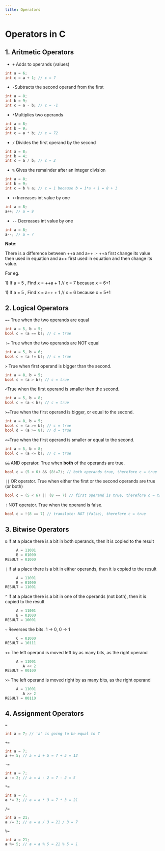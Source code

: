 ```yaml
---
title: Operators
---
```

# Operators in C

## 1. Aritmetic Operators
- `+` Adds to operands (values) 
```C
int a = 6;
int c = a + 1; // c = 7
```
- `-`Subtracts the second operand from the first
```C
int a = 8;
int b = 9;
int c = a - b; // c = -1
```
- `*`Multiplies two operands
```C
int a = 8;
int b = 9;
int c = a * b; // c = 72
```
- `/` Divides the first operand by the second
```C
int a = 8;
int b = 4;
int c = a / b; // c = 2
```
- `%` Gives the remainder after an integer division
```C
int a = 8;
int b = 9;
int c = b % a; // c = 1 because b = 1*a + 1 = 8 + 1
```
- `++`Increases int value by one
```C
int a = 8;
a++; // a = 9
```
- `--` Decreases int value by one
```C
int a = 8;
a--; // a = 7
```
<b>Note:</b> <p>There is a difference between ++a and a++ :-
              ++a first change its value then used in equation and a++ first used in equation and then change its value.</p>
              For eg. <p>1) If a = 5 , Find x = ++a + 1
                         // x = 7 because x = 6+1</p>
                       <p>1) If a = 5 , Find x = a++ + 1
                         // x = 6 because x = 5+1</p>
                       
## 2. Logical Operators

`==` True when the two operands are equal
```C
int a = 5, b = 5;
bool c = (a == b); // c = true
```
`!=` True when the two operands are NOT equal
```C
int a = 5, b = 6;
bool c = (a != b); // c = true
```
`>` True when first operand is bigger than the second.
```C
int a = 8, b = 5;
bool c = (a > b); // c = true
```
`<`True when the first operand is smaller then the second.
```C
int a = 5, b = 8;
bool c = (a < b); // c = true
```
`>=`True when the first operand is bigger, or equal to the second.
```C
int a = 8, b = 5;
bool c = (a >= b); // c = true
bool d = (a >= 8); // d = true
```
`<=`True when the first operand is smaller or equal to the second.
```C
int a = 5, b = 8;
bool c = (a <= b); // c = true
```
`&&` AND operator. True when **both** of the operands are true.
```C
bool c = (5 < 6) && (8!=7); // both operands true, therefore c = true
```
`||` OR operator. True when either the first or the second operands are true (or both)
```C
bool c = (5 < 6) || (8 == 7) // first operand is true, therefore c = true
```
`!` NOT operator. True when the operand is false. 
```C
bool c = !(8 == 7) // translate: NOT (false), therefore c = true
```

## 3. Bitwise Operators

`&` If at a place there is a bit in both operands, then it is copied to the result
```C
     A = 11001
     B = 01000
RESULT = 01000
```
`|` If at a place there is a bit in either operands, then it is copied to the result
```C
     A = 11001
     B = 01000
RESULT = 11001
```
`^` If at a place there is a bit in one of the operands (not both), then it is copied to the result
```C
     A = 11001
     B = 01000
RESULT = 10001
```
`~` Reverses the bits. 1 -> 0, 0 -> 1
```C
     C = 01000
RESULT = 10111
```
`<<` The left operand is moved left by as many bits, as the right operand
```C
     A = 11001
        A << 2
RESULT = 00100
```
`>>` The left operand is moved right by as many bits, as the right operand
```C
     A = 11001
        A >> 2
RESULT = 00110
```

## 4. Assignment Operators
`=`
```C
int a = 7; // 'a' is going to be equal to 7
```
`+=`
```C
int a = 7;
a += 5; // a = a + 5 = 7 + 5 = 12
```
`-=`
```C
int a = 7;
a -= 2; // a = a - 2 = 7 - 2 = 5
```
`*=`
```C
int a = 7;
a *= 3; // a = a * 3 = 7 * 3 = 21
```
`/=`
```C
int a = 21;
a /= 3; // a = a / 3 = 21 / 3 = 7
```
`%=`
```C
int a = 21;
a %= 5; // a = a % 5 = 21 % 5 = 1
```
